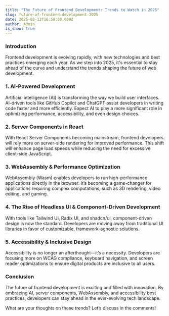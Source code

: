 ```yaml
---
title: "The Future of Frontend Development: Trends to Watch in 2025"
slug: future-of-frontend-development-2025
date: 2025-02-12T16:59:00.000Z
author: Admin
is_show: true
---
```

### Introduction

Frontend development is evolving rapidly, with new technologies and best practices emerging each year. As we step into 2025, it's essential to stay ahead of the curve and understand the trends shaping the future of web development.

### 1. **AI-Powered Development**

Artificial intelligence (AI) is transforming the way we build user interfaces. AI-driven tools like GitHub Copilot and ChatGPT assist developers in writing code faster and more efficiently. Expect AI to play a more significant role in optimizing performance, accessibility, and even design choices.

### 2. **Server Components in React**

With React Server Components becoming mainstream, frontend developers will rely more on server-side rendering for improved performance. This shift will enhance page load speeds while reducing the need for excessive client-side JavaScript.

### 3. **WebAssembly & Performance Optimization**

WebAssembly (Wasm) enables developers to run high-performance applications directly in the browser. It’s becoming a game-changer for applications requiring complex computations, such as 3D rendering, video editing, and gaming.

### 4. **The Rise of Headless UI & Component-Driven Development**

With tools like Tailwind UI, Radix UI, and shadcn/ui, component-driven design is now the standard. Developers are moving away from traditional UI libraries in favor of customizable, framework-agnostic solutions.

### 5. **Accessibility & Inclusive Design**

Accessibility is no longer an afterthought—it’s a necessity. Developers are focusing more on WCAG compliance, keyboard navigation, and screen reader optimizations to ensure digital products are inclusive to all users.

### Conclusion

The future of frontend development is exciting and filled with innovation. By embracing AI, server components, WebAssembly, and accessibility best practices, developers can stay ahead in the ever-evolving tech landscape.

What are your thoughts on these trends? Let’s discuss in the comments!
